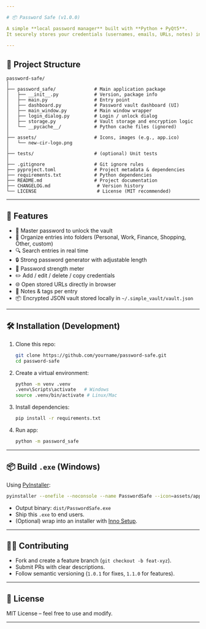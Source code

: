 ```yaml
---

# 📦 Password Safe (v1.0.0)

A simple **local password manager** built with **Python + PyQt5**.
It securely stores your credentials (usernames, emails, URLs, notes) in an encrypted vault file, with search, password generation, and folder organization.

---
```


## 📂 Project Structure

```
password-safe/
│
├── password_safe/              # Main application package
│   ├── __init__.py             # Version, package info
│   ├── main.py                 # Entry point
│   ├── dashboard.py            # Password vault dashboard (UI)
│   ├── main_window.py          # Main window wrapper
│   ├── login_dialog.py         # Login / unlock dialog
│   ├── storage.py              # Vault storage and encryption logic
│   └── __pycache__/            # Python cache files (ignored)
│
├── assets/                     # Icons, images (e.g., app.ico)
│   └── new-cir-logo.png
│
├── tests/                      # (optional) Unit tests
│
├── .gitignore                  # Git ignore rules
├── pyproject.toml              # Project metadata & dependencies
├── requirements.txt            # Python dependencies
├── README.md                   # Project documentation
├── CHANGELOG.md                 # Version history
└── LICENSE                      # License (MIT recommended)
```

---

## 🚀 Features

* 🔑 Master password to unlock the vault
* 📂 Organize entries into folders (Personal, Work, Finance, Shopping, Other, custom)
* 🔍 Search entries in real time
* 🔒 Strong password generator with adjustable length
* 🧮 Password strength meter
* ✏️ Add / edit / delete / copy credentials
* 🌐 Open stored URLs directly in browser
* 📝 Notes & tags per entry
* 📦 Encrypted JSON vault stored locally in `~/.simple_vault/vault.json`

---

## 🛠️ Installation (Development)

1. Clone this repo:

   ```bash
   git clone https://github.com/yourname/password-safe.git
   cd password-safe
   ```

2. Create a virtual environment:

   ```bash
   python -m venv .venv
   .venv\Scripts\activate   # Windows
   source .venv/bin/activate # Linux/Mac
   ```

3. Install dependencies:

   ```bash
   pip install -r requirements.txt
   ```

4. Run app:

   ```bash
   python -m password_safe
   ```

---

## 📦 Build `.exe` (Windows)

Using [PyInstaller](https://pyinstaller.org/):

```bash
pyinstaller --onefile --noconsole --name PasswordSafe --icon=assets/app.ico password_safe/main.py
```

* Output binary: `dist/PasswordSafe.exe`
* Ship this `.exe` to end users.
* (Optional) wrap into an installer with [Inno Setup](https://jrsoftware.org/isinfo.php).

---

## 🧑‍💻 Contributing

* Fork and create a feature branch (`git checkout -b feat-xyz`).
* Submit PRs with clear descriptions.
* Follow semantic versioning (`1.0.1` for fixes, `1.1.0` for features).

---

## 📜 License

MIT License – feel free to use and modify.

---

